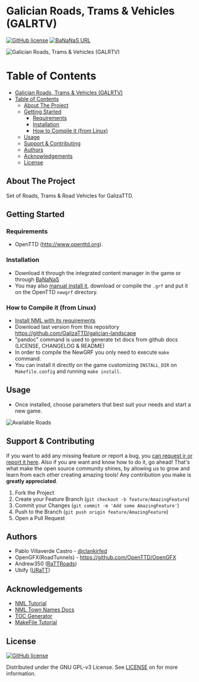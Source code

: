 # Galician Roads, Trams & Vehicles (GALRTV)
[![GitHub license][license-shield]][license-url] [![BaNaNaS URL][bananas-shield]][bananas-url]

![Galician Roads, Trams & Vehicles (GALRTV)](https://i.imgur.com/rK4ZdOV.png)

<!-- TABLE OF CONTENTS, generated with gh-md-toc README.md (see #acknowledgements) -->

Table of Contents
=================

* [Galician Roads, Trams &amp; Vehicles (GALRTV)](#galician-roads-trams--vehicles-galrtv)
* [Table of Contents](#table-of-contents)
   * [About The Project](#about-the-project)
   * [Getting Started](#getting-started)
      * [Requirements](#requirements)
      * [Installation](#installation)
      * [How to Compile it (from Linux)](#how-to-compile-it-from-linux)
   * [Usage](#usage)
   * [Support &amp; Contributing](#support--contributing)
   * [Authors](#authors)
   * [Acknowledgements](#acknowledgements)
   * [License](#license)

<!-- ABOUT THE PROJECT -->

## About The Project

Set of Roads, Trams & Road Vehicles for GalizaTTD.


<!-- GETTING STARTED -->
## Getting Started
### Requirements

- OpenTTD (<http://www.openttd.org>).

### Installation

- Download it through the integrated content manager in the game or through [BaNaNaS](http://bananas.openttd.org)
- You may also [manual install it](https://wiki.openttd.org/en/Manual/NewGRF#manual-install), download or compile the `.grf` and put it on the OpenTTD `newgrf` directory.

### How to Compile it (from Linux)

- [Install NML with its requirements](http://newgrf-specs.tt-wiki.net/wiki/NML:Getting_started)
- Download last version from this repository <https://github.com/GalizaTTD/galician-landscape>
- "pandoc" command is used to generate txt docs from github docs (LICENSE, CHANGELOG & README)
- In order to compile the NewGRF you only need to execute `make` command.
- You can install it directly on the game customizing `INSTALL_DIR` on `Makefile.config` and running `make install`.

<!-- USAGE EXAMPLES -->
## Usage

- Once installed, choose parameters that best suit your needs and start a new game.

![Available Roads](https://i.imgur.com/Aaxqk1p.png)

<!-- CONTRIBUTING -->

## Support & Contributing

If you want to add any missing feature or report a bug, you [can request ir or report it here][issues-url]. Also if you are want and know how to do it, go ahead! That's what make the open source community shines, by allowing us to grow and learn from each other creating amazing tools! Any contribution you make is **greatly appreciated**.

1. Fork the Project
2. Create your Feature Branch (`git checkout -b feature/AmazingFeature`)
3. Commit your Changes (`git commit -m 'Add some AmazingFeature'`)
4. Push to the Branch (`git push origin feature/AmazingFeature`)
5. Open a Pull Request

## Authors

- Pablo Villaverde Castro - [@clankirfed](https://twitter.com/clankirfed)
- OpenGFX(RoadTunnels) - https://github.com/OpenTTD/OpenGFX
- Andrew350 ([RaTTRoads](https://www.tt-forums.net/viewtopic.php?t=76183))
- Ubify ([URaTT](https://github.com/Ufiby/U-RaTT))


<!-- ACKNOWLEDGEMENTS -->

## Acknowledgements
* [NML Tutorial](https://newgrf-specs.tt-wiki.net/wiki/NML:Main)
* [NML Town Names Docs](https://newgrf-specs.tt-wiki.net/wiki/NML:Town_names)
* [TOC Generator](https://github.com/ekalinin/github-markdown-toc)
* [MakeFile Tutorial](https://makefiletutorial.com/)


## License


[![GitHub license][license-shield]][license-url]

Distributed under the GNU GPL-v3 License. See [LICENSE][license-url] on for more information.


<!-- MARKDOWN LINKS & IMAGES -->
<!-- https://www.markdownguide.org/basic-syntax/#reference-style-links -->
[license-shield]: https://img.shields.io/badge/license-GNU%20GPL--v3-brightgreen
[bananas-shield]: https://img.shields.io/badge/BaNaNaS-1.0-informational
[license-url]: https://github.com/GalizaTTD/galician-landscape/blob/main/LICENSE
[project-url]: https://github.com/GalizaTTD/galician-landscape
[issues-url]: https://github.com/GalizaTTD/galician-landscape/issues
[bananas-url]: https://bananas.openttd.org/package/newgrf/4b463031
